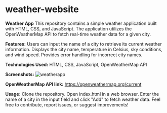 # weather-website

**Weather App**
This repository contains a simple weather application built with HTML, CSS, and JavaScript. The application utilizes the OpenWeatherMap API to fetch real-time weather data for a given city.

**Features:**
Users can input the name of a city to retrieve its current weather information.
Displays the city name, temperature in Celsius, sky conditions, and wind speed.
Provides error handling for incorrect city names.

**Technologies Used:**
HTML,
CSS,
JavaScript,
OpenWeatherMap API

**Screenshots:**
![weatherapp](https://github.com/shivani0741/weather-website/assets/150643697/6023bfac-1b40-45f2-a439-3defa804efd3) 

**OpenWeatherMap API link:** https://openweathermap.org/current

**Usage:**
Clone the repository.
Open index.html in a web browser.
Enter the name of a city in the input field and click "Add" to fetch weather data.
Feel free to contribute, report issues, or suggest improvements!

 

